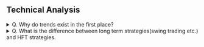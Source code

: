 ## Technical Analysis
<details>
<summary>Q. Why do trends exist in the first place?</summary>
<br>  
Ans>>				
Why trends exist: because fundamenally price needs to change. Price movements within the trend are noise, but when fundamentally there is more supply of, say, crude oil in the world than demand, price needs to go down. It does so by trending down. If a stock is undevalued, while the business is developing and dividends are being paid, there will be more people moving into this stock, so it must appreciate. There is no other way to do it in the market, except by trending.

Now for the fun part.

On a shorter time scale, “trends” become more and more random - what looks like a trend is in fact just a statistically uneven distribution. Here’s how it works - if you flip a coin at the frequency of market transactions of a relatively high-liquidity instrument (let’s say 2–3 transactions per second) for a working day (7 hours), you will have about 1200 flips. Inevitably in this amount of totally random outcomes, you will have several series of continuos “heads” or “tails”. If you charted your flips, those completely random series would look like trends.
![Img1](https://qph.cf2.quoracdn.net/main-qimg-f4c0c1fbc2c7785a8fdffdf6824e5a2b-pjlq)

Look at the chart above. Does it look like a downtrend? With pullbacks and all, right?

Ready to be surprised?

It is 100% noise. NO SIGNAL AT ALL.

This chart is of an excel randomly generated sequence of 1250 1s and -1s. Completely random. I didn’t cheat, it’s absolutely a random distribution of +1s and -1s. You can check in excel yourself.
![Img2](https://qph.cf2.quoracdn.net/main-qimg-dcf2e109194d5ac3900c48394304e661-pjlq)

Here’s another one I generated with the same algorythm, just by refreshing the random sequence. Looks just like a market chart, doesn’t it? That’s what a totally random sequence (with equal step increments) looks like.

In this sequence, every next step has ZERO correlation with a previous step. Every “price move” has ZERO dependance on the past moves and thus ZERO predictive power.

EVERYTHING that looks like a trend here is 100% noise.

For me it’s mind-blowing every time I look at the charts. Even though I’ve known this for a long time, every time I see it with my own eyes, it’s like a cold shower.

So how can one differentiate the REAL trends?

The question you are asking is a fundamental question of trading. The Holy Grail of trading, if you will. If a trader can differentiate trend and random noise, he’s got the market in his pocket.

It’s not impossible, but when you start to solve that riddle, you get into more and more complexity. Exactly why it takes work and practice and time to learn trading. Different markets behave differently, and then same markets behave differently at different times. Market behaviour “personalities” surprisingly, just like trends, stay realtively stable for a time, but at some moment inevitably shift (just as trends reverse).

Markets are VERY random, yet it has been statisticlly proven that they are not 100% random. In one of the statistical studies I’ve read, the mathematic outcome was that about 2% of market movement is signal, 98% is noise.

Just two things I know for sure:

Trends exist.
    
The signal/noise ratio gets progressively higher with the increase of statistical sampling -> more transactions means more signal -> higher time frames are very significantly less random than smaler ones (though still very random).
</details>

<details>
    <summary>Q. What is the difference between long term strategies(swing trading etc.) and HFT strategies.</summary>
    <br>
    Ans>>>    
    From what I have read, high frequency trading programs just find an inefficiency in the market and exploit it as fast as they can. IIRC most of their speed comes from implementation efficiency rather than algorithmic efficiency.

They use techniques like:

    Co-locating in the same place as the trading servers for lower latency (100ms)
    Using hand-rolled text processing instead of regular expressions.
    C for speed and efficiency.
    Use faster hardware like GPGPUs and latest CPUs.
    Tuning the size of network packets so that the whole request is sent in one transmission. 

Usually an inefficiency in a market is just an arbitrage i.e, a definite opportunity to buy low and sell high. All these algorithms rely on the fact that there is a time lag between an event and the price change. These opportunities are usually about 1cent per share or less. But, with leverage one can make millions in a day. Here are a few examples:

    It takes a little bit of time for the price of an option to follow a stock and vice versa. If you can precisely model these differences, then one can use a computer to trade favorably.This needs some idea about options pricing and black-sholes model.Look up CUDA docs for the actual algos.
    Recently, exchanges started charging companies for co-location and ability to see the raw orders that are yet to be processed. Usually when there is a large order from institutional investors the price goes up by about 2 cents. Some high frequency programs monitor these order feeds to buy shares at the current price (from dark pools and other sources) and sell them at a slightly higher price(about 1cent more) to these institutional investors. All this happens in under 5ms.
    There is also arbitrage in currency markets. Sometimes the prices of currencies vary slightly and take some time to adjust for various reasons. Some high frequency traders write programs to take advantage of this. This is a simple graph algorithm. I am unsure how it is implemented in practice.
    Similarly, it takes a few milliseconds for bond prices to reflect a fed/govt announcement. High frequency trading programs monitor the fed feeds to buy these bonds at a lower price to sell them immediately at a higher price.

There are many more arbitrage opportunities like this.
</details>
